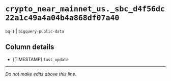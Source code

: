 # `crypto_near_mainnet_us._sbc_d4f56dc22a1c49a4a04b4a868df07a40`
`bq-1` | `bigquery-public-data`

## Column details
* [TIMESTAMP] `last_update`

-------------------------------------------------------------------------------
*Do not make edits above this line.*
